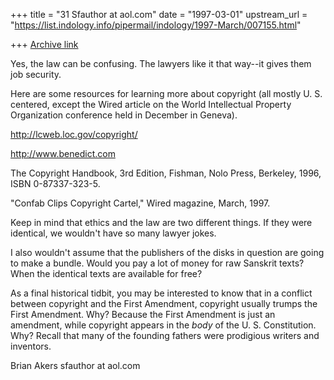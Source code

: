 +++
title = "31 Sfauthor at aol.com"
date = "1997-03-01"
upstream_url = "https://list.indology.info/pipermail/indology/1997-March/007155.html"

+++
[Archive link](https://list.indology.info/pipermail/indology/1997-March/007155.html)

Yes, the law can be confusing. The lawyers like it that way--it gives them
job security.

Here are some resources for learning more about copyright (all mostly U. S.
centered, except the Wired article on the World Intellectual Property
Organization conference held in December in Geneva).


http://lcweb.loc.gov/copyright/

http://www.benedict.com

The Copyright Handbook, 3rd Edition, Fishman, Nolo Press, Berkeley, 1996,
ISBN 0-87337-323-5.

"Confab Clips Copyright Cartel," Wired magazine, March, 1997.


Keep in mind that ethics and the law are two different things. If they were
identical, we wouldn't have so many lawyer jokes.

I also wouldn't assume that the publishers of the disks in question are going
to make a bundle. Would you pay a lot of money for raw Sanskrit texts? When
the identical texts are available for free?

As a final historical tidbit, you may be interested to know that in a
conflict between copyright and the First Amendment, copyright usually trumps
the First Amendment. Why? Because the First Amendment is just an amendment,
while copyright appears in the *body* of the U. S. Constitution. Why? Recall
that many of the founding fathers were prodigious writers and inventors.

Brian Akers
sfauthor at aol.com





